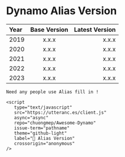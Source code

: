 # Dynamo Alias Version

| Year   |      Base Version      |  Latest Version |
|:----------|:-------------:|------:|
| 2019 |  x.x.x | x.x.x |
| 2020 |  x.x.x | x.x.x |
| 2021 |  x.x.x | x.x.x |
| 2022 |  x.x.x | x.x.x |
| 2023 |  x.x.x | x.x.x |

```{note}
Need any people use Alias fill in !
```

```{raw} html
<script
   type="text/javascript"
   src="https://utteranc.es/client.js"
   async="async"
   repo="chuongmep/Awesome-Dynamo"
   issue-term="pathname"
   theme="github-light"
   label="💬 Alias Version"
   crossorigin="anonymous"
/>
```